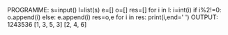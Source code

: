 PROGRAMME:
s=input()
l=list(s)
e=[]
o=[]
res=[]
for i in l:
    i=int(i)
    if i%2!=0:
        o.append(i)
    else:
        e.append(i)
res=o,e
for i in res:
    print(i,end=' ')
OUTPUT:
1243536
[1, 3, 5, 3] [2, 4, 6] 
